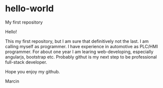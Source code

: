 # hello-world
My first repository

Hello!

This my first repository, but I am sure that definitively not the last.
I am calling myself as programmer. I have experience in automotive as PLC/HMI programmer.
For about one year I am learing web-developing, especially angularjs, bootstrap etc.
Probably githut is my next step to be professional full-stack developer.

Hope you enjoy my github.

Marcin
